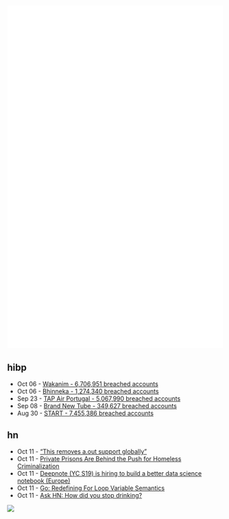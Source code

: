 ![Metrics](https://raw.githubusercontent.com/phixion/phixion/master/metrics.svg)

## hibp

<!--
for https://github.com/phixion/phixion/blob/main/.github/workflows/feeds.yml
-->
<!--START_SECTION:haveibeenpwnd-->
- Oct 06 - [Wakanim - 6,706,951 breached accounts](https://haveibeenpwned.com/PwnedWebsites#Wakanim)
- Oct 06 - [Bhinneka - 1,274,340 breached accounts](https://haveibeenpwned.com/PwnedWebsites#Bhinneka)
- Sep 23 - [TAP Air Portugal - 5,067,990 breached accounts](https://haveibeenpwned.com/PwnedWebsites#TAPAirPortugal)
- Sep 08 - [Brand New Tube - 349,627 breached accounts](https://haveibeenpwned.com/PwnedWebsites#BrandNewTube)
- Aug 30 - [START - 7,455,386 breached accounts](https://haveibeenpwned.com/PwnedWebsites#Start)
<!--END_SECTION:haveibeenpwnd-->

## hn

<!--
for https://github.com/phixion/phixion/blob/main/.github/workflows/feeds.yml
-->
<!--START_SECTION:hn-->
- Oct 11 - [“This removes a.out support globally”](https://git.kernel.org/pub/scm/linux/kernel/git/torvalds/linux.git/commit/?id=12ed00ba01abf39e0869c02ccdde5e24a357466b)
- Oct 11 - [Private Prisons Are Behind the Push for Homeless Criminalization](https://invisiblepeople.tv/private-prisons-for-homeless-criminalization/)
- Oct 11 - [Deepnote (YC S19) is hiring to build a better data science notebook (Europe)](https://deepnote.com/join-us)
- Oct 11 - [Go: Redefining For Loop Variable Semantics](https://github.com/golang/go/discussions/56010)
- Oct 11 - [Ask HN: How did you stop drinking?](https://news.ycombinator.com/item?id=33158947)
<!--END_SECTION:hn-->

<!--
for https://yhype.me
-->
![](https://hit.yhype.me/github/profile?user_id=13013670)
